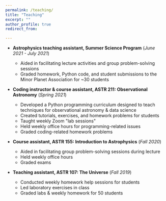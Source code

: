 ```yaml
---
permalink: /teaching/
title: "Teaching"
excerpt: ""
author_profile: true
redirect_from: 

---
```


* **Astrophysics teaching assistant, Summer Science Program** (*June 2021 - July 2021*)
  * Aided in facilitating lecture activities and group problem-solving sessions
  * Graded homework, Python code, and student submissions to the Minor Planet Association for ~30  students

* **Coding instructor & course assistant, ASTR 211: Observational Astronomy** (*Spring 2021*)
  * Developed a Python programming curriculum designed to teach techniques for observational astronomy & data science
  * Created tutorials, exercises, and homework problems for students
  * Taught weekly Zoom "lab sessions"
  * Held weekly office hours for programming-related issues
  * Graded coding-related homework problems

* **Course assistant, ASTR 155: Introduction to Astrophysics** (*Fall 2020*)
  * Aided in facilitating group problem-solving sessions during lecture
  * Held weekly office hours
  * Graded exams
  
* **Teaching assistant, ASTR 107: The Universe** (*Fall 2019*)
  * Conducted weekly homework help sessions for students
  * Led laboratory exercises in class
  * Graded labs & weekly homework for 50 students
